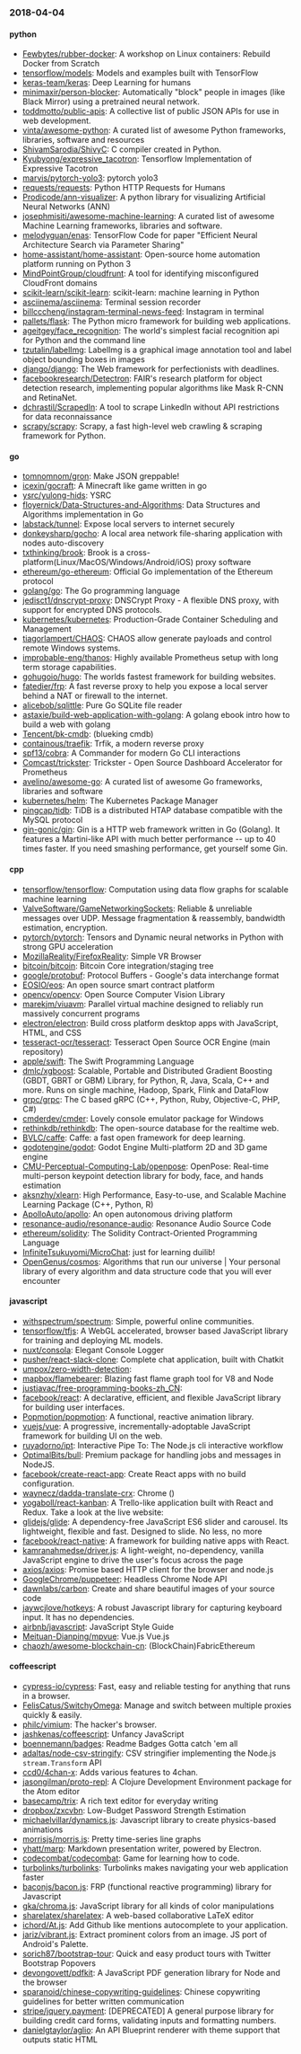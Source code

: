 ### 2018-04-04

#### python
* [Fewbytes/rubber-docker](https://github.com/Fewbytes/rubber-docker): A workshop on Linux containers: Rebuild Docker from Scratch
* [tensorflow/models](https://github.com/tensorflow/models): Models and examples built with TensorFlow
* [keras-team/keras](https://github.com/keras-team/keras): Deep Learning for humans
* [minimaxir/person-blocker](https://github.com/minimaxir/person-blocker): Automatically "block" people in images (like Black Mirror) using a pretrained neural network.
* [toddmotto/public-apis](https://github.com/toddmotto/public-apis): A collective list of public JSON APIs for use in web development.
* [vinta/awesome-python](https://github.com/vinta/awesome-python): A curated list of awesome Python frameworks, libraries, software and resources
* [ShivamSarodia/ShivyC](https://github.com/ShivamSarodia/ShivyC): C compiler created in Python.
* [Kyubyong/expressive_tacotron](https://github.com/Kyubyong/expressive_tacotron): Tensorflow Implementation of Expressive Tacotron
* [marvis/pytorch-yolo3](https://github.com/marvis/pytorch-yolo3): pytorch yolo3
* [requests/requests](https://github.com/requests/requests): Python HTTP Requests for Humans 
* [Prodicode/ann-visualizer](https://github.com/Prodicode/ann-visualizer): A python library for visualizing Artificial Neural Networks (ANN)
* [josephmisiti/awesome-machine-learning](https://github.com/josephmisiti/awesome-machine-learning): A curated list of awesome Machine Learning frameworks, libraries and software.
* [melodyguan/enas](https://github.com/melodyguan/enas): TensorFlow Code for paper "Efficient Neural Architecture Search via Parameter Sharing"
* [home-assistant/home-assistant](https://github.com/home-assistant/home-assistant):  Open-source home automation platform running on Python 3
* [MindPointGroup/cloudfrunt](https://github.com/MindPointGroup/cloudfrunt): A tool for identifying misconfigured CloudFront domains
* [scikit-learn/scikit-learn](https://github.com/scikit-learn/scikit-learn): scikit-learn: machine learning in Python
* [asciinema/asciinema](https://github.com/asciinema/asciinema): Terminal session recorder 
* [billcccheng/instagram-terminal-news-feed](https://github.com/billcccheng/instagram-terminal-news-feed): Instagram in terminal 
* [pallets/flask](https://github.com/pallets/flask): The Python micro framework for building web applications.
* [ageitgey/face_recognition](https://github.com/ageitgey/face_recognition): The world's simplest facial recognition api for Python and the command line
* [tzutalin/labelImg](https://github.com/tzutalin/labelImg):  LabelImg is a graphical image annotation tool and label object bounding boxes in images
* [django/django](https://github.com/django/django): The Web framework for perfectionists with deadlines.
* [facebookresearch/Detectron](https://github.com/facebookresearch/Detectron): FAIR's research platform for object detection research, implementing popular algorithms like Mask R-CNN and RetinaNet.
* [dchrastil/ScrapedIn](https://github.com/dchrastil/ScrapedIn): A tool to scrape LinkedIn without API restrictions for data reconnaissance
* [scrapy/scrapy](https://github.com/scrapy/scrapy): Scrapy, a fast high-level web crawling & scraping framework for Python.

#### go
* [tomnomnom/gron](https://github.com/tomnomnom/gron): Make JSON greppable!
* [icexin/gocraft](https://github.com/icexin/gocraft): A Minecraft like game written in go
* [ysrc/yulong-hids](https://github.com/ysrc/yulong-hids):  YSRC 
* [floyernick/Data-Structures-and-Algorithms](https://github.com/floyernick/Data-Structures-and-Algorithms): Data Structures and Algorithms implementation in Go
* [labstack/tunnel](https://github.com/labstack/tunnel): Expose local servers to internet securely
* [donkeysharp/gocho](https://github.com/donkeysharp/gocho): A local area network file-sharing application with nodes auto-discovery
* [txthinking/brook](https://github.com/txthinking/brook): Brook is a cross-platform(Linux/MacOS/Windows/Android/iOS) proxy software
* [ethereum/go-ethereum](https://github.com/ethereum/go-ethereum): Official Go implementation of the Ethereum protocol
* [golang/go](https://github.com/golang/go): The Go programming language
* [jedisct1/dnscrypt-proxy](https://github.com/jedisct1/dnscrypt-proxy): DNSCrypt Proxy - A flexible DNS proxy, with support for encrypted DNS protocols.
* [kubernetes/kubernetes](https://github.com/kubernetes/kubernetes): Production-Grade Container Scheduling and Management
* [tiagorlampert/CHAOS](https://github.com/tiagorlampert/CHAOS):  CHAOS allow generate payloads and control remote Windows systems.
* [improbable-eng/thanos](https://github.com/improbable-eng/thanos): Highly available Prometheus setup with long term storage capabilities.
* [gohugoio/hugo](https://github.com/gohugoio/hugo): The worlds fastest framework for building websites.
* [fatedier/frp](https://github.com/fatedier/frp): A fast reverse proxy to help you expose a local server behind a NAT or firewall to the internet.
* [alicebob/sqlittle](https://github.com/alicebob/sqlittle): Pure Go SQLite file reader
* [astaxie/build-web-application-with-golang](https://github.com/astaxie/build-web-application-with-golang): A golang ebook intro how to build a web with golang
* [Tencent/bk-cmdb](https://github.com/Tencent/bk-cmdb): (blueking cmdb)
* [containous/traefik](https://github.com/containous/traefik): Trfik, a modern reverse proxy
* [spf13/cobra](https://github.com/spf13/cobra): A Commander for modern Go CLI interactions
* [Comcast/trickster](https://github.com/Comcast/trickster): Trickster - Open Source Dashboard Accelerator for Prometheus
* [avelino/awesome-go](https://github.com/avelino/awesome-go): A curated list of awesome Go frameworks, libraries and software
* [kubernetes/helm](https://github.com/kubernetes/helm): The Kubernetes Package Manager
* [pingcap/tidb](https://github.com/pingcap/tidb): TiDB is a distributed HTAP database compatible with the MySQL protocol
* [gin-gonic/gin](https://github.com/gin-gonic/gin): Gin is a HTTP web framework written in Go (Golang). It features a Martini-like API with much better performance -- up to 40 times faster. If you need smashing performance, get yourself some Gin.

#### cpp
* [tensorflow/tensorflow](https://github.com/tensorflow/tensorflow): Computation using data flow graphs for scalable machine learning
* [ValveSoftware/GameNetworkingSockets](https://github.com/ValveSoftware/GameNetworkingSockets): Reliable & unreliable messages over UDP. Message fragmentation & reassembly, bandwidth estimation, encryption.
* [pytorch/pytorch](https://github.com/pytorch/pytorch): Tensors and Dynamic neural networks in Python with strong GPU acceleration
* [MozillaReality/FirefoxReality](https://github.com/MozillaReality/FirefoxReality): Simple VR Browser
* [bitcoin/bitcoin](https://github.com/bitcoin/bitcoin): Bitcoin Core integration/staging tree
* [google/protobuf](https://github.com/google/protobuf): Protocol Buffers - Google's data interchange format
* [EOSIO/eos](https://github.com/EOSIO/eos): An open source smart contract platform
* [opencv/opencv](https://github.com/opencv/opencv): Open Source Computer Vision Library
* [marekjm/viuavm](https://github.com/marekjm/viuavm): Parallel virtual machine designed to reliably run massively concurrent programs
* [electron/electron](https://github.com/electron/electron): Build cross platform desktop apps with JavaScript, HTML, and CSS
* [tesseract-ocr/tesseract](https://github.com/tesseract-ocr/tesseract): Tesseract Open Source OCR Engine (main repository)
* [apple/swift](https://github.com/apple/swift): The Swift Programming Language
* [dmlc/xgboost](https://github.com/dmlc/xgboost): Scalable, Portable and Distributed Gradient Boosting (GBDT, GBRT or GBM) Library, for Python, R, Java, Scala, C++ and more. Runs on single machine, Hadoop, Spark, Flink and DataFlow
* [grpc/grpc](https://github.com/grpc/grpc): The C based gRPC (C++, Python, Ruby, Objective-C, PHP, C#)
* [cmderdev/cmder](https://github.com/cmderdev/cmder): Lovely console emulator package for Windows
* [rethinkdb/rethinkdb](https://github.com/rethinkdb/rethinkdb): The open-source database for the realtime web.
* [BVLC/caffe](https://github.com/BVLC/caffe): Caffe: a fast open framework for deep learning.
* [godotengine/godot](https://github.com/godotengine/godot): Godot Engine  Multi-platform 2D and 3D game engine
* [CMU-Perceptual-Computing-Lab/openpose](https://github.com/CMU-Perceptual-Computing-Lab/openpose): OpenPose: Real-time multi-person keypoint detection library for body, face, and hands estimation
* [aksnzhy/xlearn](https://github.com/aksnzhy/xlearn): High Performance, Easy-to-use, and Scalable Machine Learning Package (C++, Python, R)
* [ApolloAuto/apollo](https://github.com/ApolloAuto/apollo): An open autonomous driving platform
* [resonance-audio/resonance-audio](https://github.com/resonance-audio/resonance-audio): Resonance Audio Source Code
* [ethereum/solidity](https://github.com/ethereum/solidity): The Solidity Contract-Oriented Programming Language
* [InfiniteTsukuyomi/MicroChat](https://github.com/InfiniteTsukuyomi/MicroChat): just for learning duilib!
* [OpenGenus/cosmos](https://github.com/OpenGenus/cosmos): Algorithms that run our universe | Your personal library of every algorithm and data structure code that you will ever encounter

#### javascript
* [withspectrum/spectrum](https://github.com/withspectrum/spectrum): Simple, powerful online communities.
* [tensorflow/tfjs](https://github.com/tensorflow/tfjs): A WebGL accelerated, browser based JavaScript library for training and deploying ML models.
* [nuxt/consola](https://github.com/nuxt/consola):  Elegant Console Logger
* [pusher/react-slack-clone](https://github.com/pusher/react-slack-clone): Complete chat application, built with Chatkit
* [umpox/zero-width-detection](https://github.com/umpox/zero-width-detection): 
* [mapbox/flamebearer](https://github.com/mapbox/flamebearer): Blazing fast flame graph tool for V8 and Node 
* [justjavac/free-programming-books-zh_CN](https://github.com/justjavac/free-programming-books-zh_CN):  
* [facebook/react](https://github.com/facebook/react): A declarative, efficient, and flexible JavaScript library for building user interfaces.
* [Popmotion/popmotion](https://github.com/Popmotion/popmotion): A functional, reactive animation library.
* [vuejs/vue](https://github.com/vuejs/vue):  A progressive, incrementally-adoptable JavaScript framework for building UI on the web.
* [ruyadorno/ipt](https://github.com/ruyadorno/ipt): Interactive Pipe To: The Node.js cli interactive workflow
* [OptimalBits/bull](https://github.com/OptimalBits/bull): Premium package for handling jobs and messages in NodeJS.
* [facebook/create-react-app](https://github.com/facebook/create-react-app): Create React apps with no build configuration.
* [waynecz/dadda-translate-crx](https://github.com/waynecz/dadda-translate-crx):  Chrome ()
* [yogaboll/react-kanban](https://github.com/yogaboll/react-kanban): A Trello-like application built with React and Redux. Take a look at the live website:
* [glidejs/glide](https://github.com/glidejs/glide): A dependency-free JavaScript ES6 slider and carousel. Its lightweight, flexible and fast. Designed to slide. No less, no more
* [facebook/react-native](https://github.com/facebook/react-native): A framework for building native apps with React.
* [kamranahmedse/driver.js](https://github.com/kamranahmedse/driver.js): A light-weight, no-dependency, vanilla JavaScript engine to drive the user's focus across the page
* [axios/axios](https://github.com/axios/axios): Promise based HTTP client for the browser and node.js
* [GoogleChrome/puppeteer](https://github.com/GoogleChrome/puppeteer): Headless Chrome Node API
* [dawnlabs/carbon](https://github.com/dawnlabs/carbon):  Create and share beautiful images of your source code
* [jaywcjlove/hotkeys](https://github.com/jaywcjlove/hotkeys):  A robust Javascript library for capturing keyboard input. It has no dependencies.
* [airbnb/javascript](https://github.com/airbnb/javascript): JavaScript Style Guide
* [Meituan-Dianping/mpvue](https://github.com/Meituan-Dianping/mpvue):  Vue.js  Vue.js 
* [chaozh/awesome-blockchain-cn](https://github.com/chaozh/awesome-blockchain-cn): (BlockChain)FabricEthereum

#### coffeescript
* [cypress-io/cypress](https://github.com/cypress-io/cypress): Fast, easy and reliable testing for anything that runs in a browser.
* [FelisCatus/SwitchyOmega](https://github.com/FelisCatus/SwitchyOmega): Manage and switch between multiple proxies quickly & easily.
* [philc/vimium](https://github.com/philc/vimium): The hacker's browser.
* [jashkenas/coffeescript](https://github.com/jashkenas/coffeescript): Unfancy JavaScript
* [boennemann/badges](https://github.com/boennemann/badges):  Readme Badges  Gotta catch 'em all
* [adaltas/node-csv-stringify](https://github.com/adaltas/node-csv-stringify): CSV stringifier implementing the Node.js `stream.Transform` API
* [ccd0/4chan-x](https://github.com/ccd0/4chan-x): Adds various features to 4chan.
* [jasongilman/proto-repl](https://github.com/jasongilman/proto-repl): A Clojure Development Environment package for the Atom editor
* [basecamp/trix](https://github.com/basecamp/trix): A rich text editor for everyday writing
* [dropbox/zxcvbn](https://github.com/dropbox/zxcvbn): Low-Budget Password Strength Estimation
* [michaelvillar/dynamics.js](https://github.com/michaelvillar/dynamics.js): Javascript library to create physics-based animations
* [morrisjs/morris.js](https://github.com/morrisjs/morris.js): Pretty time-series line graphs
* [yhatt/marp](https://github.com/yhatt/marp): Markdown presentation writer, powered by Electron.
* [codecombat/codecombat](https://github.com/codecombat/codecombat): Game for learning how to code.
* [turbolinks/turbolinks](https://github.com/turbolinks/turbolinks): Turbolinks makes navigating your web application faster
* [baconjs/bacon.js](https://github.com/baconjs/bacon.js): FRP (functional reactive programming) library for Javascript
* [gka/chroma.js](https://github.com/gka/chroma.js): JavaScript library for all kinds of color manipulations
* [sharelatex/sharelatex](https://github.com/sharelatex/sharelatex): A web-based collaborative LaTeX editor
* [ichord/At.js](https://github.com/ichord/At.js): Add Github like mentions autocomplete to your application.
* [jariz/vibrant.js](https://github.com/jariz/vibrant.js): Extract prominent colors from an image. JS port of Android's Palette.
* [sorich87/bootstrap-tour](https://github.com/sorich87/bootstrap-tour): Quick and easy product tours with Twitter Bootstrap Popovers
* [devongovett/pdfkit](https://github.com/devongovett/pdfkit): A JavaScript PDF generation library for Node and the browser
* [sparanoid/chinese-copywriting-guidelines](https://github.com/sparanoid/chinese-copywriting-guidelines): Chinese copywriting guidelines for better written communication
* [stripe/jquery.payment](https://github.com/stripe/jquery.payment): [DEPRECATED] A general purpose library for building credit card forms, validating inputs and formatting numbers.
* [danielgtaylor/aglio](https://github.com/danielgtaylor/aglio): An API Blueprint renderer with theme support that outputs static HTML
